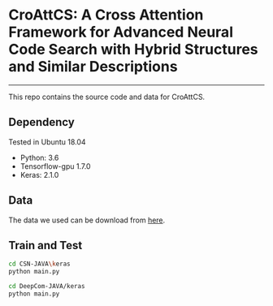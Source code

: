 # CroAttCS: A Cross Attention Framework for Advanced Neural Code Search with Hybrid Structures and Similar Descriptions
---
This repo contains the source code and data for CroAttCS.

## Dependency
 Tested in Ubuntu 18.04
- Python: 3.6
- Tensorflow-gpu 1.7.0
- Keras: 2.1.0


## Data
The data we used can be download from [here](https://drive.google.com/drive/folders/1vXB5qY7iUrFfcB-5pAynPQesmwqTce91?usp=drive_link).

## Train and Test

```bash
cd CSN-JAVA\keras
python main.py

cd DeepCom-JAVA/keras
python main.py

